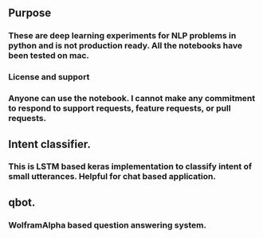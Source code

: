 ## Purpose
### These are deep learning experiments for NLP problems in python and is not production ready. All the notebooks have been tested on mac.

### License and support
### Anyone can use the notebook. I cannot make any commitment to respond to support requests, feature requests, or pull requests.

## Intent classifier.
### This is LSTM based keras implementation to classify intent of small utterances. Helpful for chat based application.

## qbot.
### WolframAlpha based question answering system.
